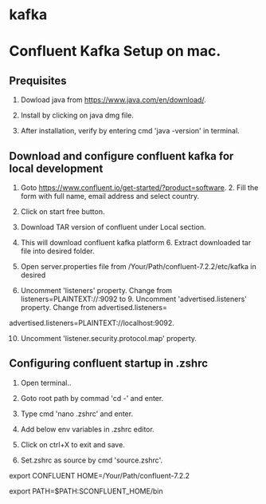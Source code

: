 # kafka

# Confluent Kafka Setup on mac.

## Prequisites

1. Dowload java from https://www.java.com/en/download/.

2. Install by clicking on java dmg file.

3. After installation, verify by entering cmd 'java -version' in terminal.

## Download and configure confluent kafka for local development

1. Goto https://www.confluent.io/get-started/?product=software. 2. Fill the form with full name, email address and select country.

3. Click on start free button.

4. Download TAR version of confluent under Local section.

5. This will download confluent kafka platform 6. Extract downloaded tar file into desired folder.

7. Open server.properties file from /Your/Path/confluent-7.2.2/etc/kafka in desired

8. Uncomment 'listeners' property. Change from listeners=PLAINTEXT://:9092 to 9. Uncomment 'advertised.listeners' property. Change from advertised.listeners=

advertised.listeners=PLAINTEXT://localhost:9092.

10. Uncomment 'listener.security.protocol.map' property.

## Configuring confluent startup in .zshrc

1. Open terminal..

2. Goto root path by commad 'cd -' and enter.

3. Type cmd 'nano .zshrc' and enter.

4. Add below env variables in .zshrc editor.

5. Click on ctrl+X to exit and save.

6. Set.zshrc as source by cmd 'source.zshrc'.

export CONFLUENT HOME=/Your/Path/confluent-7.2.2

export PATH=$PATH:SCONFLUENT_HOME/bin

